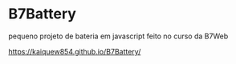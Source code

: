 # B7Battery

pequeno projeto de bateria em javascript feito no curso da B7Web

https://kaiquew854.github.io/B7Battery/

